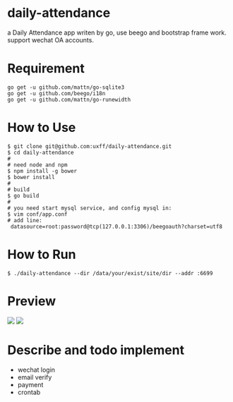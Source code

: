 # daily-attendance
a Daily Attendance app writen by go, use beego and bootstrap frame work. support wechat OA accounts.

# Requirement

```
go get -u github.com/mattn/go-sqlite3
go get -u github.com/beego/i18n
go get -u github.com/mattn/go-runewidth
```

# How to Use

```
$ git clone git@github.com:uxff/daily-attendance.git
$ cd daily-attendance
#
# need node and npm
$ npm install -g bower
$ bower install
#
# build
$ go build
#
# you need start mysql service, and config mysql in:
$ vim conf/app.conf
# add line:
 datasource=root:password@tcp(127.0.0.1:3306)/beegoauth?charset=utf8

```

# How to Run

```
$ ./daily-attendance --dir /data/your/exist/site/dir --addr :6699
```

# Preview
![](https://raw.githubusercontent.com/uxff/daily-attendance/master/20181127073913.png)
![](https://raw.githubusercontent.com/uxff/daily-attendance/master/20181127074015.png)


# Describe and todo implement

- wechat login
- email verify
- payment
- crontab



